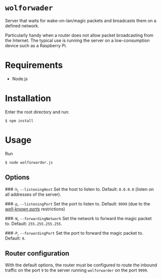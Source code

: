 `wolforwader`
=============

Server that waits for wake-on-lan/magic packets and broadcasts them on a defined network.

Particularly handy when a router does not allow packet broadcasting from the Internet. The typical use is running the server on a low-consumption device such as a Raspberry Pi.



Requirements
============

- Node.js



Installation
============

Enter the root directory and run:

    $ npm install



Usage
=====

Run

    $ node wolforwarder.js

Options
-------

###`-h`, `--listeningHost`
Set the host to listen to. Default: `0.0.0.0` (listen on all addresses of the server).

###`-p`, `--listeningPort`
Set the port to listen to. Default: `9999` (due to the [_well-known ports_](http://en.wikipedia.org/wiki/List_of_TCP_and_UDP_port_numbers#Well-known_ports) restrictions)

###`-N`, `--forwardingNetwork`
Set the network to forward the magic packet to. Default: `255.255.255.255`.

###`-P`, `--forwardingPort`
Set the port to forward the magic packet to. Default: `9`.

Router configuration
--------------------

With the default options, the router must be configured to route the inbound traffic on the port `9` to the server running `wolforwarder` on the port `9999`.

